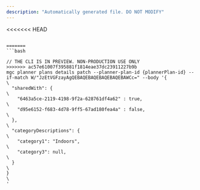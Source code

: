 ```yaml
---
description: "Automatically generated file. DO NOT MODIFY"
---
```


<<<<<<< HEAD
```cli

=======
```bash

// THE CLI IS IN PREVIEW. NON-PRODUCTION USE ONLY
>>>>>>> ac57e61007f395881f1814eae37dc23911227b9b
mgc planner plans details patch --planner-plan-id {plannerPlan-id} --if-match W/"JzEtVGFzayAgQEBAQEBAQEBAQEBAQEBAWCc=" --body '{\
  "sharedWith": {\
    "6463a5ce-2119-4198-9f2a-628761df4a62" : true,\
    "d95e6152-f683-4d78-9ff5-67ad180fea4a" : false,\
  },\
  "categoryDescriptions": {\
    "category1": "Indoors",\
    "category3": null,\
  }\
}\
'

```